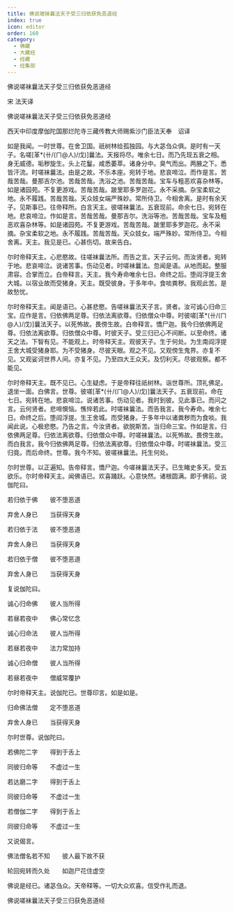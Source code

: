 ```yaml
---
title: 佛说嗟袜曩法天子受三归依获免恶道经
index: true
icon: editor
order: 160
category:
  - 佛藏
  - 大藏经
  - 经藏
  - 经集部
---
```


  佛说嗟袜曩法天子受三归依获免恶道经  

宋 法天译  

佛说嗟袜曩法天子受三归依获免恶道经  

西天中印度摩伽陀国那烂陀寺三藏传教大师赐紫沙门臣法天奉　诏译  

如是我闻。一时世尊。在舍卫国。祇树林给孤独园。与大苾刍众俱。是时有一天子。名嗟[革*(卄/(ㄇ@人)/戊)]曩法。天报将尽。唯余七日。而乃先现五衰之相。身无威德。垢秽旋生。头上花鬘。咸悉萎萃。诸身分中。臭气而出。两腋之下。悉皆汗流。时嗟袜曩法。由是之故。不乐本座。宛转于地。悲哀啼泣。而作是言。苦哉苦哉。曼那吉尔池。苦哉苦哉。洗浴之池。苦哉苦哉。宝车与粗恶欢喜杂林等。如是诸园苑。不复更游戏。苦哉苦哉。跛里耶多罗迦花。永不采摘。杂宝柔软之地。永不履践。苦哉苦哉。天众妓女端严殊妙。常所侍卫。今相舍离。是时有余天子。见斯事已。往帝释所。白言天主。彼嗟袜曩法。五衰现前。命余七日。宛转在地。悲哀啼泣。作如是言。苦哉苦哉。曼那吉尔。洗浴等池。苦哉苦哉。宝车及粗恶欢喜杂林等。如是诸园苑。不复更游戏。苦哉苦哉。跛里耶多罗迦花。永不采摘。杂宝柔软之地。永不履践。苦哉苦哉。天众妓女。端严殊妙。常所侍卫。今相舍离。天主。我见是已。心甚伤切。故来告白。  

尔时帝释天主。心悲愍故。往嗟袜曩法所。而告之言。天子云何。而汝贤者。宛转于地。悲哀啼泣。说诸苦事。伤动见者。时嗟袜曩法。忽闻是语。从地而起。整服肃容。合掌而立。白帝释言。天主。我今寿命唯余七日。命终之后。堕阎浮提王舍大城。以宿业故而受猪身。天主。既受彼身。于多年中。食啖粪秽。我观此苦。是故愁忧。  

尔时帝释天主。闻是语已。心甚悲愍。告嗟袜曩法天子言。贤者。汝可诚心归命三宝。应作是言。归依佛两足尊。归依法离欲尊。归依僧众中尊。时彼嗟[革*(卄/(ㄇ@人)/戊)]曩法天子。以死怖故。畏傍生故。白帝释言。憍尸迦。我今归依佛两足尊。归依法离欲尊。归依僧众中尊。时彼天子。受三归已心不间断。以至命终。诸天之法。下智有见。不能观上。时帝释天主。观彼天子。生于何处。为生南阎浮提王舍大城受猪身耶。为不受猪身。尽彼天眼。观之不见。又观傍生鬼界。亦复不见。又观娑诃世界人间。亦复不见。乃至四大王众天。及忉利天。尽彼观察。都不能见。  

尔时帝释天主。既不见已。心生疑虑。于是帝释往祇树林。诣世尊所。顶礼佛足。退坐一面。白佛言。世尊。彼嗟[革*(卄/(ㄇ@人)/戊)]曩法天子。五衰现前。命在七日。宛转在地。悲哀啼泣。说诸苦事。伤动见者。我时到彼。见此事已。而问之言。云何贤者。悲啼懊恼。憔悴若此。时嗟袜曩法。而告我言。我今寿命。唯余七日。命终之后。堕阎浮提。生王舍城。而受猪身。于多年中以诸粪秽而为食啖。我闻此说。心极悲愍。乃告之言。今汝贤者。欲脱斯苦。当归命三宝。作如是言。归依佛两足尊。归依法离欲尊。归依僧众中尊。时嗟袜曩法。以死怖故。畏傍生故。而白我言。我今归依佛两足尊。归依法离欲尊。归依僧众中尊。时嗟袜曩法。受三归竟。而后命终。世尊。我今不知。彼嗟袜曩法。托生何处。  

尔时世尊。以正遍知。告帝释言。憍尸迦。今嗟袜曩法天子。已生睹史多天。受五欲乐。尔时帝释天主。闻佛语已。欢喜踊跃。心意快然。诸根圆满。即于佛前。说伽陀曰。  

若归依于佛　　彼不堕恶道  

弃舍人身已　　当获得天身  

若归依于法　　彼不堕恶道  

弃舍人身已　　当获得天身  

若归依于僧　　彼不堕恶道  

弃舍人身已　　当获得天身  

复说伽陀曰。  

诚心归命佛　　彼人当所得  

若昼若夜中　　佛心常忆念  

诚心归命法　　彼人当所得  

若昼若夜中　　法力常加持  

诚心归命僧　　彼人当所得  

若昼若夜中　　僧威常覆护  

尔时帝释天主。说伽陀已。世尊印言。如是如是。  

归命佛法僧　　定不堕恶道  

弃舍人身已　　当获得天身  

尔时世尊。说伽陀曰。  

若佛陀二字　　得到于舌上  

同彼归命等　　不虚过一生  

若达磨二字　　得到于舌上  

同彼归命等　　不虚过一生  

若僧伽二字　　得到于舌上  

同彼归命等　　不虚过一生  

又说偈言。  

佛法僧名若不知　　彼人最下故不获  

轮回宛转而久处　　如迦尸花住虚空  

佛说是经已。诸苾刍众。天帝释等。一切大众欢喜。信受作礼而退。  

佛说嗟袜曩法天子受三归获免恶道经  

